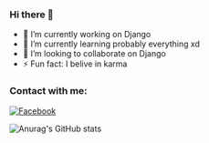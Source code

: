 ### Hi there 👋



- 🔭 I’m currently working on Django 
- 🌱 I’m currently learning probably everything xd 
- 👯 I’m looking to collaborate on Django 
- ⚡ Fun fact: I belive in karma 

### Contact with me:
[![Facebook][2.1]][2]

[2.1]: http://i.imgur.com/P3YfQoD.png (facebook icon with padding)

[2]: http://www.facebook.com/alimozzamandurjoy


![Anurag's GitHub stats](https://github-readme-stats.vercel.app/api?username=anuraghazra&show_icons=true&theme=radical)
